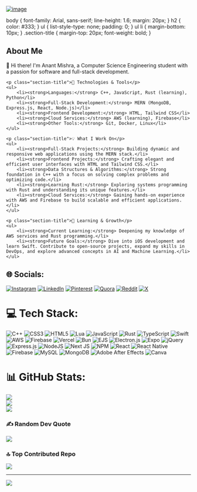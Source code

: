 [![image](https://github.com/user-attachments/assets/d03f0c60-b62e-4623-81e6-faff84052769)](https://pin.it/7fLq9GPNE)



 body {
            font-family: Arial, sans-serif;
            line-height: 1.6;
            margin: 20px;
        }
        h2 {
            color: #333;
        }
        ul {
            list-style-type: none;
            padding: 0;
        }
        ul li {
            margin-bottom: 10px;
        }
        .section-title {
            margin-top: 20px;
            font-weight: bold;
        }
    </style>
</head>
<body>
    <h2>About Me</h2>
    <p>👋 Hi there! I'm Anant Mishra, a Computer Science Engineering student with a passion for software and full-stack development.</p>
    
    <p class="section-title">🔧 Technologies & Tools</p>
    <ul>
        <li><strong>Languages:</strong> C++, JavaScript, Rust (learning), Python</li>
        <li><strong>Full-Stack Development:</strong> MERN (MongoDB, Express.js, React, Node.js)</li>
        <li><strong>Frontend Development:</strong> HTML, Tailwind CSS</li>
        <li><strong>Cloud Services:</strong> AWS (learning), Firebase</li>
        <li><strong>Other Tools:</strong> Git, Docker, Linux</li>
    </ul>
    
    <p class="section-title">💡 What I Work On</p>
    <ul>
        <li><strong>Full-Stack Projects:</strong> Building dynamic and responsive web applications using the MERN stack.</li>
        <li><strong>Frontend Projects:</strong> Crafting elegant and efficient user interfaces with HTML and Tailwind CSS.</li>
        <li><strong>Data Structures & Algorithms:</strong> Strong foundation in C++ with a focus on solving complex problems and optimizing code.</li>
        <li><strong>Learning Rust:</strong> Exploring systems programming with Rust and understanding its unique features.</li>
        <li><strong>Cloud Services:</strong> Gaining hands-on experience with AWS and Firebase to build scalable and efficient applications.</li>
    </ul>
    
    <p class="section-title">🌱 Learning & Growth</p>
    <ul>
        <li><strong>Current Learning:</strong> Deepening my knowledge of AWS services and Rust programming.</li>
        <li><strong>Future Goals:</strong> Dive into iOS development and learn Swift. Contribute to open-source projects, expand my skills in DevOps, and explore advanced concepts in AI and Machine Learning.</li>
    </ul>
</body>


## 🌐 Socials:
[![Instagram](https://img.shields.io/badge/Instagram-%23E4405F.svg?logo=Instagram&logoColor=white)](https://instagram.com/yummyanant) [![LinkedIn](https://img.shields.io/badge/LinkedIn-%230077B5.svg?logo=linkedin&logoColor=white)](https://linkedin.com/in/anntmishra) [![Pinterest](https://img.shields.io/badge/Pinterest-%23E60023.svg?logo=Pinterest&logoColor=white)](https://pinterest.com/anntmishra) [![Quora](https://img.shields.io/badge/Quora-%23B92B27.svg?logo=Quora&logoColor=white)](https://quora.com/profile/anntmishra) [![Reddit](https://img.shields.io/badge/Reddit-%23FF4500.svg?logo=Reddit&logoColor=white)](https://reddit.com/user/anntmishra) [![X](https://img.shields.io/badge/X-black.svg?logo=X&logoColor=white)](https://x.com/anntmishra) 

# 💻 Tech Stack:
![C++](https://img.shields.io/badge/c++-%2300599C.svg?style=flat&logo=c%2B%2B&logoColor=white) ![CSS3](https://img.shields.io/badge/css3-%231572B6.svg?style=flat&logo=css3&logoColor=white) ![HTML5](https://img.shields.io/badge/html5-%23E34F26.svg?style=flat&logo=html5&logoColor=white) ![Lua](https://img.shields.io/badge/lua-%232C2D72.svg?style=flat&logo=lua&logoColor=white) ![JavaScript](https://img.shields.io/badge/javascript-%23323330.svg?style=flat&logo=javascript&logoColor=%23F7DF1E) ![Rust](https://img.shields.io/badge/rust-%23000000.svg?style=flat&logo=rust&logoColor=white) ![TypeScript](https://img.shields.io/badge/typescript-%23007ACC.svg?style=flat&logo=typescript&logoColor=white) ![Swift](https://img.shields.io/badge/swift-F54A2A?style=flat&logo=swift&logoColor=white) ![AWS](https://img.shields.io/badge/AWS-%23FF9900.svg?style=flat&logo=amazon-aws&logoColor=white) ![Firebase](https://img.shields.io/badge/firebase-%23039BE5.svg?style=flat&logo=firebase) ![Vercel](https://img.shields.io/badge/vercel-%23000000.svg?style=flat&logo=vercel&logoColor=white) ![Bun](https://img.shields.io/badge/Bun-%23000000.svg?style=flat&logo=bun&logoColor=white) ![EJS](https://img.shields.io/badge/ejs-%23B4CA65.svg?style=flat&logo=ejs&logoColor=black) ![Electron.js](https://img.shields.io/badge/Electron-191970?style=flat&logo=Electron&logoColor=white) ![Expo](https://img.shields.io/badge/expo-1C1E24?style=flat&logo=expo&logoColor=#D04A37) ![jQuery](https://img.shields.io/badge/jquery-%230769AD.svg?style=flat&logo=jquery&logoColor=white) ![Express.js](https://img.shields.io/badge/express.js-%23404d59.svg?style=flat&logo=express&logoColor=%2361DAFB) ![NodeJS](https://img.shields.io/badge/node.js-6DA55F?style=flat&logo=node.js&logoColor=white) ![Next JS](https://img.shields.io/badge/Next-black?style=flat&logo=next.js&logoColor=white) ![NPM](https://img.shields.io/badge/NPM-%23CB3837.svg?style=flat&logo=npm&logoColor=white) ![React](https://img.shields.io/badge/react-%2320232a.svg?style=flat&logo=react&logoColor=%2361DAFB) ![React Native](https://img.shields.io/badge/react_native-%2320232a.svg?style=flat&logo=react&logoColor=%2361DAFB) ![Firebase](https://img.shields.io/badge/firebase-a08021?style=flat&logo=firebase&logoColor=ffcd34) ![MySQL](https://img.shields.io/badge/mysql-4479A1.svg?style=flat&logo=mysql&logoColor=white) ![MongoDB](https://img.shields.io/badge/MongoDB-%234ea94b.svg?style=flat&logo=mongodb&logoColor=white) ![Adobe After Effects](https://img.shields.io/badge/Adobe%20After%20Effects-9999FF.svg?style=flat&logo=Adobe%20After%20Effects&logoColor=white) ![Canva](https://img.shields.io/badge/Canva-%2300C4CC.svg?style=flat&logo=Canva&logoColor=white)
# 📊 GitHub Stats:
![](https://github-readme-stats.vercel.app/api?username=anntmishra&theme=dark&hide_border=true&include_all_commits=false&count_private=false)<br/>
![](https://github-readme-streak-stats.herokuapp.com/?user=anntmishra&theme=dark&hide_border=true)<br/>
![](https://github-readme-stats.vercel.app/api/top-langs/?username=anntmishra&theme=dark&hide_border=true&include_all_commits=false&count_private=false&layout=compact)

### ✍️ Random Dev Quote
![](https://quotes-github-readme.vercel.app/api?type=horizontal&theme=dark)

### 🔝 Top Contributed Repo
![](https://github-contributor-stats.vercel.app/api?username=anntmishra&limit=5&theme=monokai&combine_all_yearly_contributions=true)

---
[![](https://visitcount.itsvg.in/api?id=anntmishra&icon=0&color=0)](https://visitcount.itsvg.in)

<!-- Proudly created with GPRM ( https://gprm.itsvg.in ) -->
